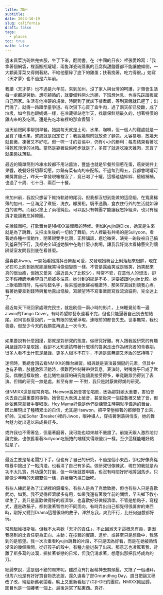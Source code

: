 ```yaml
---
title: 加州
subtitle: 
date: 2024-10-19
slug: california
draft: false
tags:
  - places
toc: true
math: false
---
```


週末買菜洗碗烘完衣服，坐了下來，翻開書。在〈中國的日夜〉裡張愛玲寫：「我拿著個網袋，裡面瓶瓶罐罐，兩隻洋瓷碗蓋裏的豆腐與甜麵醬都不能讓他傾側，一大顆黃芽菜又得側著點，不給他壓碎了底下的雞蛋；扶著挽著，吃力得很。」她寫〈天才夢〉也不過是六年前。

我讀〈天才夢〉也不過是六年前。來到加州，沒了家人與台灣的呵護，才領會生活每一處都是勞動，想吃頓熱的，就要備料開火洗碗，下班想休息，也得先踩踏板載自己回家。生活有他冷硬的規律，時間到了就該下樓煮飯，等到真餓就已遲了；出門晚了，就得一路跟學童爭道。有次狠下心買了盒牛肉，過了兩天卻已發酸，成了垃圾，如今我也跟媽媽一樣，在冷藏架站老半天，找離保鮮期最久的，想著特價的雞肉來的及吃嗎，還是先吃冰箱裡的那盒香腸？

幾天前跟同事聊到早餐。她說每天就是土司、水果、咖啡，但一個人的難處就是一旦買了種水果，整周就是跟定它了；我說幾周前就放棄了麵包，太容易壞，放幾天就長黴，凍著又不好吃。但一呎一寸的妥協中，仍有小小的勝利：每周結束看著吃得乾乾淨淨的冰箱。當然是靠著些偷吃步就是了，多買了就連吃幾天雞肉，忘買了就果醬抹薄點。

最近的簡單簡到冷凍水餃都不用沾醬油，豐盛也就是早餐煎個蔥花蛋，燕麥粥拌上果醬，晚餐好好切蒜切蔥，炒鍋有菜有肉的來配飯。不過每到周五，我都會喝罐可樂獎賞自己，昨天一拿發現箱裡沒了，竟已喝了十罐。這樣磕磕絆絆、縫縫補補，也過了十周、七十日、兩百一十餐。

---

來加州前，我說只想留下維持軌跡的尾羽，但我都沒想到能做的這麼絕。在寬廣稀薄的加州，一旦滿足了煮飯，洗衣，繳房租，騎車通勤，食衣住行外的生活就如淨白的畫布。而我只塗上了兩種純色，可以說只有韓團才能讓我忘掉經濟，也只有經濟才能讓我忘掉韓團。

先說韓團吧。打歌舞台是NMIXX最耀眼的時候。例如Kyujin跳Dice，她真是生來就是為了跳舞，又把出生後的一切給了舞蹈。六人裡最有共鳴的是Sullyoon。看著她各種神情動作，閉著眼雙手比讚，正腔講話，尷尬微笑，演完一齣後被自己搞到羞窘到不行，我都完全知道她腦中在跑什麼小劇場，讓我我好幾次看綜藝笑到讓隔壁室友問我到底在看甚麼。

最喜歡Jiwoo。一開始看她跳抖音舞超可愛，又發現她舞台上俐落起來很帥，現在光在IG上刷到她就能讓我笑得像個變態一樣。不管是露齒笑或是微笑，她笑起來真的很治癒，但她又愛哭（最近長大了比較少），時常不安，在意他人的想法，卻又不假掩飾地希望自己能被多注意。她分到的總是不多，還要被跟Kyujin比較。她上歌唱節目時，先被叫錯名字，後來當她歌聲被稱讚時，那笑容真誠到讓我心疼。看著她要拿到錢時興奮地露出怪臉，寫願望時不寫事業而寫救流浪貓狗，完全迷上了。

最近每天下班回家處理完民生，就是刷個一兩小時的影片，上床睡覺前看一遍Jiwoo的Tango Cover。有時希望綜藝永遠看不完，但也只能逼著自己別去想結尾。如同言叔夏說的，一旦有限的感覺浮現，連眼前的都會失去。世事無常，我也善變，但至少今天的我願意再過上一次今天。

---

如果要說有什麼困擾，那就是對研究的態度。做研究好難。有人跟我說研究的有趣與嚴謹其中是取捨，我卻不太知道該帶著什麼樣的答案走出作為研究者的青春期。很多人看不出什麼是嚴謹，更多人根本不在乎，不過是些無謂又矛盾的堅持嗎？

迷惘時，我總會回去看NMIXX的舞台練習。唱與跳是表演最關鍵的元素，但其中也有矛盾，肢體激烈活動時，很難再控制聲帶與氣息。表演時，對嘴幾乎已成了默契。偶像這樣取捨，也比犧牲嚴謹的研究能讓我接受得多，畢竟觀眾仍得到了表演。但錯的研究一無是處，甚至有害 — 不對，我只是討厭做得爛的研究。

但NMIXX還是經常真唱。Haewon說她會害怕唱歌，因為那對她太重要，害怕會失去自己最重要的事物。她曾在大表演上破音，甚至後來一個綜藝裡又破了音，但她依舊常拿著手麥唱歌。Hey Mama好像是他們從練習生時期就準備過的舞台，因此展現出了種積累出的自信，尤其是Haewon，把平常壓抑著的都爆發了出來，好帥。又如Soñar (Breaker)裡的Jiwoo，眼神攝人，穿插著俐落與俏皮，她的舞台魅力從出道以來成長好多。

或許我也不需著急，但磨著磨著，我可能也越來越不嚴肅了。前幾天跟人激烈地討論完後，也依舊看著Sullyoon吃飯捲的醜樣笑得跟傻瓜一樣。至少這樣能睡好點就是了。

---

最近主要是幫老闆打下手，但也有了自己的研究，不過是個小東西，卻也好像真從喧囂中搶出了一點清澄。也看清了自己有多菜。做研究很像練武，現在的我就是內功不太扎實，外功還欠打磨，但一年後就要申請，也沒有時間好好地蹲回馬步。只能像少年時的天觀雙俠一樣，靠著機巧混口飯吃。

有些人練武是為了江湖裡的錢權名，有些人是為了克敵致勝，但也有些人只是喜歡武功，如我。我不覺得經濟學多有用，如果我還有著幾年前的關懷，早去鄉下教小學生了。我只是喜歡做得好的經濟學，也喜歡好好做經濟學。不管是想點子，寫程式，還是改稿子，都刺激著智性的不同面向。有時弄出自己都覺得很厲害的東西時，剛好又聽到Drama這種很嗨的曲子，渾然忘我，爽到不行，比任何遊戲都好玩。

常想起維根斯坦。但我不太喜歡「天才的責任」，不止因爲天才這概念有毒，更因我感到的比責任更為正向、主動：在技藝的實踐、進步、或甚至只是想像中，我感到的是慾望。我一次次重看Kyujin跳舞的片段，不只是因為好看，而是在她被熱情浸沒的幾個瞬間，從好孩子的殼中，有種力量迸裂了出來。那意志也凌駕著我，背離了斯多葛的淡漠，撕扯著眷戀的日常，但我仍渴求著，想磨出那把我將成為的刀。

總歸來說，這是個不錯的周末呢。雖然沒有打起精神去剪頭髮，又拖了一個禮拜，但周六也是有好好買食物洗衣服，還久違看了部Groundhog Day。週日把論文稿改了改，端給新舊老闆看，晚上又重新看起了(G)I-DlE的團綜，NMIXX剛回歸，節目也是一個接著一個上。最後還寫了點東西。真好。

<!--more-->

